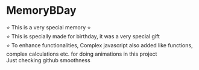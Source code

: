 # MemoryBDay
⭐️ This is a very special memory ⭐️
<br>
⭐️ This is specially made for birthday, it was a very special gift <br>
⭐️ To enhance functionalities, Complex javascript also added like functions, complex calculations etc. for doing animations in this project <br>
Just checking github smoothness

